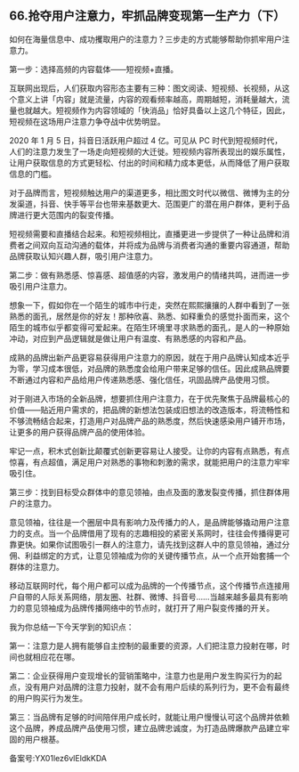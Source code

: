 ## 66.抢夺用户注意力，牢抓品牌变现第一生产力（下）
如何在海量信息中、成功攫取用户的注意力？三步走的方式能够帮助你抓牢用户注意力。


第一步：选择高频的内容载体——短视频+直播。


互联网出现后，人们获取内容形态主要有三种：图文阅读、短视频、长视频，从这个意义上讲「内容」就是流量，内容的观看频率越高，周期越短，消耗量越大，流量也就越大。短视频作为内容领域的「快消品」恰好具备以上这几个特征，因此，短视频在这场用户注意力争夺战中优势明显。


2020 年 1 月 5 日，抖音日活跃用户超过 4 亿。可见从 PC 时代到短视频时代，人们的注意力发生了一场走向短视频的大迁徙。短视频内容所表现出的娱乐属性，让用户获取信息的方式更轻松、付出的时间和精力成本更低，从而降低了用户获取信息的门槛。


对于品牌而言，短视频触达用户的渠道更多，相比图文时代以微信、微博为主的分发渠道，抖音、快手等平台也带来基数更大、范围更广的潜在用户群体，更利于品牌进行更大范围内的裂变传播。


短视频需要和直播结合起来。和短视频相比，直播更进一步提供了一种让品牌和消费者之间双向互动沟通的载体，并将成为品牌与消费者沟通的重要内容通道，帮助品牌获取认知兴趣人群，吸引用户注意力。


第二步：做有熟悉感、惊喜感、超值感的内容，激发用户的情绪共鸣，进而进一步吸引用户注意力。


想象一下，假如你在一个陌生的城市中行走，突然在熙熙攘攘的人群中看到了一张熟悉的面孔，居然是你的好友！那种欣喜、熟悉、如释重负的感觉扑面而来，这个陌生的城市似乎都变得可爱起来。在陌生环境里寻求熟悉的面孔，是人的一种原始冲动，对应到产品逻辑就是做让用户有温度、有熟悉感的内容和产品。


成熟的品牌出新产品更容易获得用户注意力的原因，就在于用户品牌认知成本近乎为零，学习成本很低，对品牌的熟悉度会给用户带来足够的信任。因此成熟品牌要不断通过内容和产品给用户传递熟悉感、强化信任，巩固品牌产品使用习惯。


对于刚进入市场的全新品牌，想要抓住用户注意力，在于优先聚焦于品牌最核心的价值——贴近用户需求的，把品牌的新想法包装成旧想法的改造版本，将流畅性和不够流畅结合起来，打造用户对品牌产品的熟悉度，然后快速感染用户铺开市场，让更多的用户获得品牌产品的使用体验。


牢记一点，积木式创新比颠覆式创新更容易让人接受。让你的内容有点熟悉，有点惊喜，有点超值，满足用户对熟悉的事物和刺激的需求，就能把用户的注意力牢牢吸引住。


第三步：找到目标受众群体中的意见领袖，由点及面的激发裂变传播，抓住群体用户的注意力。


意见领袖，往往是一个圈层中具有影响力及传播力的人，是品牌能够撬动用户注意力的支点。当一个品牌借用了现有的志趣相投的紧密关系网时，往往会传播得更可靠更快。如果你试图吸引一群人的注意力，请先找到这群人中的意见领袖，通过分佣、利益绑定的方式，让意见领袖成为你的关键传播节点，从一个点开始套捕一个群体的注意力。


移动互联网时代，每个用户都可以成为品牌的一个传播节点，这个传播节点连接用户自带的人际关系网络，朋友圈、社群、微博、抖音号……当越来越多最具有影响力的意见领袖成为品牌传播网络中的节点时，就打开了用户裂变传播的开关。


我为你总结一下今天学到的知识点：


第一：注意力是人拥有能够自主控制的最重要的资源，人们把注意力投射在哪，时间也就相应花在哪。


第二：企业获得用户变现增长的营销策略中，注意力也是用户发生购买行为的起点，没有用户对品牌的注意力投射，就不会有用户后续的系列行为，更不会有最终的用户购买行为发生。


第三：当品牌有足够的时间陪伴用户成长时，就能让用户慢慢认可这个品牌并依赖这个品牌，养成品牌产品使用习惯，建立品牌忠诚度，为打造品牌爆款产品建立牢固的用户根基。


备案号:YX01lez6vlEldkKDA

